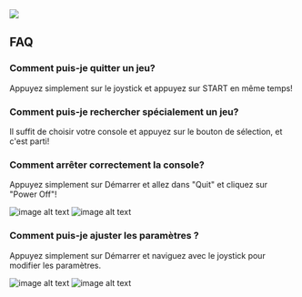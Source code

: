 <div class="image-header">
	<img src="http://imageshack.com/a/img923/3638/nUemDp.png"/>
</div>

## FAQ

### Comment puis-je quitter un jeu?

Appuyez simplement sur le joystick et appuyez sur START en même temps!

### Comment puis-je rechercher spécialement un jeu?

Il suffit de choisir votre console et appuyez sur le bouton de sélection, et c'est parti!

### Comment arrêter correctement la console?

Appuyez simplement sur Démarrer et allez dans "Quit" et cliquez sur "Power Off"!

![image alt text](http://retrobox.happyblocks.info/project/Image/getting-started/RetroPie/image_16.png) ![image alt text](http://retrobox.happyblocks.info/project/Image/getting-started/RetroPie/image_17.png)

### Comment puis-je ajuster les paramètres ?

Appuyez simplement sur Démarrer et naviguez avec le joystick pour modifier les paramètres.

![image alt text](http://retrobox.happyblocks.info/project/Image/getting-started/RetroPie/image_14.png) ![image alt text](http://retrobox.happyblocks.info/project/Image/getting-started/RetroPie/image_15.png)
